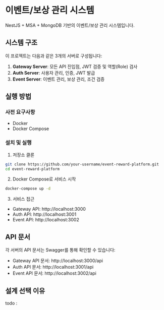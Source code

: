 # 이벤트/보상 관리 시스템

NestJS + MSA + MongoDB 기반의 이벤트/보상 관리 시스템입니다.

## 시스템 구조

이 프로젝트는 다음과 같은 3개의 서버로 구성됩니다:

1. **Gateway Server**: 모든 API 진입점, JWT 검증 및 역할(Role) 검사
2. **Auth Server**: 사용자 관리, 인증, JWT 발급
3. **Event Server**: 이벤트 관리, 보상 관리, 조건 검증

## 실행 방법

### 사전 요구사항

- Docker
- Docker Compose

### 설치 및 실행

1. 저장소 클론

```bash
git clone https://github.com/your-username/event-reward-platform.git
cd event-reward-platform
```

2. Docker Compose로 서비스 시작

```bash
docker-compose up -d
```

3. 서비스 접근

- Gateway API: http://localhost:3000
- Auth API: http://localhost:3001
- Event API: http://localhost:3002

## API 문서

각 서버의 API 문서는 Swagger를 통해 확인할 수 있습니다:

- Gateway API 문서: http://localhost:3000/api
- Auth API 문서: http://localhost:3001/api
- Event API 문서: http://localhost:3002/api

## 설계 선택 이유
 todo : 


